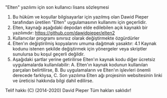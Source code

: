 "Elten" yazılımı için son kullanıcı lisans sözleşmesi

1. Bu hüküm ve koşullar bilgisayarlar için yazılmış olan Dawid Pieper tarafından üretilen "Elten" uygulamasının kullanımı için geçerlidir.
2. Elten, kaynağı aşağıdaki depodan elde edilebilen açık kaynaklı bir yazılımdır: 
https://github.com/dawidpieper/elten2
3. Kullanıcılar programı sınırsız olarak değiştirmekte özgürdürler
4. Elten'ın değiştirilmiş kopyalarını umuma dağıtmak yasaktır:
4.1 Kaynak kodunu istenen şekilde değiştirmek için yönergeler veya skriptler sunulursa bu koşul geçerli değildir.
5. Aşağıdaki şartlar yerine getirilirse Elten'ın kaynak kodu diğer ücretsiz uygulamalarda kullanılabilir:
A. Elten'ın kaynak kodunun kullanılan parçaları belirtilirse,
B. Bu uygulamaların ve Elten'ın işlevleri önemli derecede farklıysa,
C. Son yazılıma Elten ağı projesinin websitesinin linki ve üreticisi hakkında bilgi dahil edilirse.

Telif hakkı (C) (2014-2020) David Pieper
Tüm hakları saklıdır!

